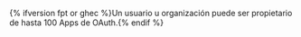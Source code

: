 {% ifversion fpt or ghec %}Un usuario u organización puede ser propietario de hasta 100 Apps de OAuth.{% endif %}
